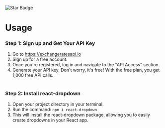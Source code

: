 ![Star Badge](https://img.shields.io/static/v1?label=%F0%9F%8C%9F&message=If%20Useful&style=style=flat&color=BC4E99)
# Usage
### Step 1: Sign up and Get Your API Key

1. Go to https://exchangeratesapi.io
2. Sign up for a free account.
3. Once you're registered, log in and navigate to the "API Access" section.
4. Generate your API key. Don't worry, it's free! With the free plan, you get 1,000 free API calls.
#   

### Step 2: Install react-dropdown

1. Open your project directory in your terminal.
2. Run the command:
  ```npm i react-dropdown```
3. This will install the react-dropdown package, allowing you to easily create dropdowns in your React app.


